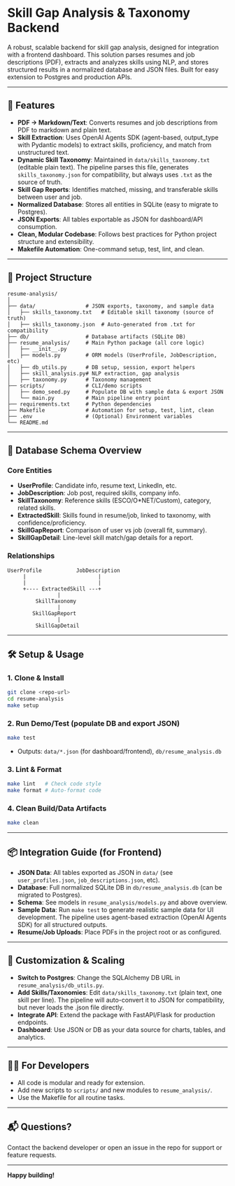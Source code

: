 # Skill Gap Analysis & Taxonomy Backend

A robust, scalable backend for skill gap analysis, designed for integration with a frontend dashboard. This solution parses resumes and job descriptions (PDF), extracts and analyzes skills using NLP, and stores structured results in a normalized database and JSON files. Built for easy extension to Postgres and production APIs.

---

## 🚀 Features
- **PDF → Markdown/Text**: Converts resumes and job descriptions from PDF to markdown and plain text.
- **Skill Extraction**: Uses OpenAI Agents SDK (agent-based, output_type with Pydantic models) to extract skills, proficiency, and match from unstructured text.
- **Dynamic Skill Taxonomy**: Maintained in `data/skills_taxonomy.txt` (editable plain text). The pipeline parses this file, generates `skills_taxonomy.json` for compatibility, but always uses `.txt` as the source of truth.
- **Skill Gap Reports**: Identifies matched, missing, and transferable skills between user and job.
- **Normalized Database**: Stores all entities in SQLite (easy to migrate to Postgres).
- **JSON Exports**: All tables exportable as JSON for dashboard/API consumption.
- **Clean, Modular Codebase**: Follows best practices for Python project structure and extensibility.
- **Makefile Automation**: One-command setup, test, lint, and clean.

---

## 📁 Project Structure

```
resume-analysis/
│
├── data/                # JSON exports, taxonomy, and sample data
│   ├── skills_taxonomy.txt   # Editable skill taxonomy (source of truth)
│   ├── skills_taxonomy.json  # Auto-generated from .txt for compatibility
├── db/                  # Database artifacts (SQLite DB)
├── resume_analysis/     # Main Python package (all core logic)
│   ├── __init__.py
│   ├── models.py        # ORM models (UserProfile, JobDescription, etc)
│   ├── db_utils.py      # DB setup, session, export helpers
│   ├── skill_analysis.py# NLP extraction, gap analysis
│   ├── taxonomy.py      # Taxonomy management
├── scripts/             # CLI/demo scripts
│   ├── demo_seed.py     # Populate DB with sample data & export JSON
│   └── main.py          # Main pipeline entry point
├── requirements.txt     # Python dependencies
├── Makefile             # Automation for setup, test, lint, clean
├── .env                 # (Optional) Environment variables
└── README.md
```

---

## 🧠 Database Schema Overview

### Core Entities
- **UserProfile**: Candidate info, resume text, LinkedIn, etc.
- **JobDescription**: Job post, required skills, company info.
- **SkillTaxonomy**: Reference skills (ESCO/O*NET/Custom), category, related skills.
- **ExtractedSkill**: Skills found in resume/job, linked to taxonomy, with confidence/proficiency.
- **SkillGapReport**: Comparison of user vs job (overall fit, summary).
- **SkillGapDetail**: Line-level skill match/gap details for a report.

### Relationships
```
UserProfile           JobDescription
     |                       |
     |                       |
     +---- ExtractedSkill ---+
                |
         SkillTaxonomy
                |
        SkillGapReport
                |
         SkillGapDetail
```

---

## 🛠️ Setup & Usage

### 1. Clone & Install
```bash
git clone <repo-url>
cd resume-analysis
make setup
```

### 2. Run Demo/Test (populate DB and export JSON)
```bash
make test
```
- Outputs: `data/*.json` (for dashboard/frontend), `db/resume_analysis.db`

### 3. Lint & Format
```bash
make lint   # Check code style
make format # Auto-format code
```

### 4. Clean Build/Data Artifacts
```bash
make clean
```

---

## 📦 Integration Guide (for Frontend)
- **JSON Data**: All tables exported as JSON in `data/` (see `user_profiles.json`, `job_descriptions.json`, etc).
- **Database**: Full normalized SQLite DB in `db/resume_analysis.db` (can be migrated to Postgres).
- **Schema**: See models in `resume_analysis/models.py` and above overview.
- **Sample Data**: Run `make test` to generate realistic sample data for UI development. The pipeline uses agent-based extraction (OpenAI Agents SDK) for all structured outputs.
- **Resume/Job Uploads**: Place PDFs in the project root or as configured.

---

## 📝 Customization & Scaling
- **Switch to Postgres**: Change the SQLAlchemy DB URL in `resume_analysis/db_utils.py`.
- **Add Skills/Taxonomies**: Edit `data/skills_taxonomy.txt` (plain text, one skill per line). The pipeline will auto-convert it to JSON for compatibility, but never loads the .json file directly.
- **Integrate API**: Extend the package with FastAPI/Flask for production endpoints.
- **Dashboard**: Use JSON or DB as your data source for charts, tables, and analytics.

---

## 👨‍💻 For Developers
- All code is modular and ready for extension.
- Add new scripts to `scripts/` and new modules to `resume_analysis/`.
- Use the Makefile for all routine tasks.

---

## 📬 Questions?
Contact the backend developer or open an issue in the repo for support or feature requests.

---

**Happy building!**

